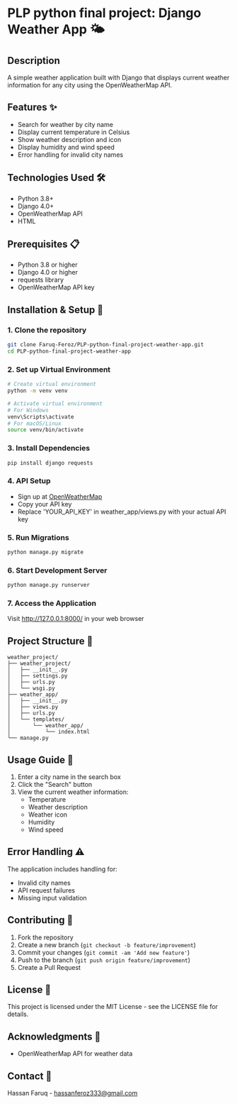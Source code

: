 # PLP python final project: Django Weather App 🌤️

## Description
A simple weather application built with Django that displays current weather information for any city using the OpenWeatherMap API.

## Features ✨
* Search for weather by city name
* Display current temperature in Celsius
* Show weather description and icon
* Display humidity and wind speed
* Error handling for invalid city names

## Technologies Used 🛠️
* Python 3.8+
* Django 4.0+
* OpenWeatherMap API
* HTML

## Prerequisites 📋
* Python 3.8 or higher
* Django 4.0 or higher
* requests library
* OpenWeatherMap API key

## Installation & Setup 🚀

### 1. Clone the repository
```bash
git clone Faruq-Feroz/PLP-python-final-project-weather-app.git
cd PLP-python-final-project-weather-app
```

### 2. Set up Virtual Environment
```bash
# Create virtual environment
python -m venv venv

# Activate virtual environment
# For Windows
venv\Scripts\activate
# For macOS/Linux
source venv/bin/activate
```

### 3. Install Dependencies
```bash
pip install django requests
```

### 4. API Setup
* Sign up at [OpenWeatherMap](https://openweathermap.org/api)
* Copy your API key
* Replace 'YOUR_API_KEY' in weather_app/views.py with your actual API key

### 5. Run Migrations
```bash
python manage.py migrate
```

### 6. Start Development Server
```bash
python manage.py runserver
```

### 7. Access the Application
Visit http://127.0.0.1:8000/ in your web browser

## Project Structure 📁
```
weather_project/
├── weather_project/
│   ├── __init__.py
│   ├── settings.py
│   ├── urls.py
│   └── wsgi.py
├── weather_app/
│   ├── __init__.py
│   ├── views.py
│   ├── urls.py
│   └── templates/
│       └── weather_app/
│           └── index.html
└── manage.py
```

## Usage Guide 📖
1. Enter a city name in the search box
2. Click the "Search" button
3. View the current weather information:
   * Temperature
   * Weather description
   * Weather icon
   * Humidity
   * Wind speed

## Error Handling ⚠️
The application includes handling for:
* Invalid city names
* API request failures
* Missing input validation

## Contributing 🤝
1. Fork the repository
2. Create a new branch (`git checkout -b feature/improvement`)
3. Commit your changes (`git commit -am 'Add new feature'`)
4. Push to the branch (`git push origin feature/improvement`)
5. Create a Pull Request

## License 📄
This project is licensed under the MIT License - see the LICENSE file for details.

## Acknowledgments 🙏
* OpenWeatherMap API for weather data


## Contact 📧
Hassan Faruq - hassanferoz333@gmail.com
